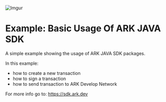 ![Imgur](https://i.imgur.com/N9LRqmJ.png)
# Example: Basic Usage Of ARK JAVA SDK

A simple example showing the usage of ARK JAVA SDK packages. 

In this example:
- how to create a new transaction
- how to sign a transaction
- how to send transaction to ARK Develop Network


For more info go to: https://sdk.ark.dev
